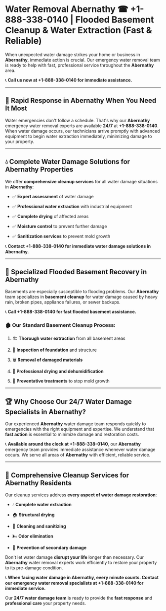 # Water Removal Abernathy ☎ +1-888-338-0140 | Flooded Basement Cleanup & Water Extraction (Fast & Reliable)

When unexpected water damage strikes your home or business in **Abernathy**, immediate action is crucial. Our emergency water removal team is ready to help with fast, professional service throughout the **Abernathy** area. 

📞 **Call us now at +1-888-338-0140 for immediate assistance.**
---
## 🚀 Rapid Response in Abernathy When You Need It Most
Water emergencies don't follow a schedule. That's why our **Abernathy** emergency water removal experts are available **24/7** at **+1-888-338-0140**. When water damage occurs, our technicians arrive promptly with advanced equipment to begin water extraction immediately, minimizing damage to your property.
---
## 💧 Complete Water Damage Solutions for Abernathy Properties
We offer **comprehensive cleanup services** for all water damage situations in **Abernathy**:
- ✅ **Expert assessment** of water damage  
- ✅ **Professional water extraction** with industrial equipment  
- ✅ **Complete drying** of affected areas  
- ✅ **Moisture control** to prevent further damage  
- ✅ **Sanitization services** to prevent mold growth  
📞 **Contact +1-888-338-0140 for immediate water damage solutions in Abernathy.**
---
## 🌊 Specialized Flooded Basement Recovery in Abernathy
Basements are especially susceptible to flooding problems. Our **Abernathy** team specializes in **basement cleanup** for water damage caused by heavy rain, broken pipes, appliance failures, or sewer backups. 
📞 **Call +1-888-338-0140 for fast flooded basement assistance.**
### 🏚️ Our Standard Basement Cleanup Process:
1. 🏗️ **Thorough water extraction** from all basement areas  
2. 🔎 **Inspection of foundation** and structure  
3. 🗑️ **Removal of damaged materials**  
4. 💨 **Professional drying and dehumidification**  
5. 🚫 **Preventative treatments** to stop mold growth  
---
## 🏆 Why Choose Our 24/7 Water Damage Specialists in Abernathy?
Our experienced **Abernathy** water damage team responds quickly to emergencies with the right equipment and expertise. We understand that **fast action** is essential to minimize damage and restoration costs.
📞 **Available around the clock at +1-888-338-0140**, our **Abernathy** emergency team provides immediate assistance whenever water damage occurs. We serve all areas of **Abernathy** with efficient, reliable service.
---
## 🧹 Comprehensive Cleanup Services for Abernathy Residents
Our cleanup services address **every aspect of water damage restoration**:
- 💧 **Complete water extraction**  
- 🏠 **Structural drying**  
- 🧼 **Cleaning and sanitizing**  
- 🌬️ **Odor elimination**  
- 🚫 **Prevention of secondary damage**  
Don't let water damage **disrupt your life** longer than necessary. Our **Abernathy** water removal experts work efficiently to restore your property to its pre-damage condition.
📞 **When facing water damage in Abernathy, every minute counts. Contact our emergency water removal specialists at +1-888-338-0140 for immediate service.**
Our **24/7 water damage team** is ready to provide the **fast response** and **professional care** your property needs.
